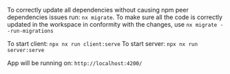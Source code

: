 To correctly update all dependencies without causing npm peer dependencies issues run: `nx migrate`.
To make sure all the code is correctly updated in the workspace in conformity with the changes, use `nx migrate --run-migrations`

To start client: `npx nx run client:serve`
To start server: `npx nx run server:serve`

App will be running on: `http://localhost:4200/`
